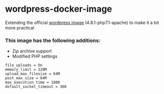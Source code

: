 # wordpress-docker-image
Extending the official [wordpress image](https://github.com/docker-library/wordpress) (4.8.1-php7.1-apache) to make it a bit more practical

### This image has the following additions:
* Zip archive support
* Modified PHP settings
```
file_uploads = On
memory_limit = 128M
upload_max_filesize = 64M
post_max_size = 64M
max_execution_time = 1800
default_socket_timeout = 360
```
